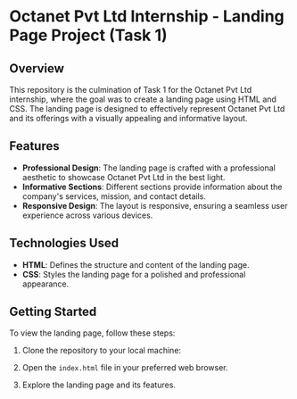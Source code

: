 # Octanet Pvt Ltd Internship - Landing Page Project (Task 1)

## Overview

This repository is the culmination of Task 1 for the Octanet Pvt Ltd internship, where the goal was to create a landing page using HTML and CSS. The landing page is designed to effectively represent Octanet Pvt Ltd and its offerings with a visually appealing and informative layout.

## Features

- **Professional Design**: The landing page is crafted with a professional aesthetic to showcase Octanet Pvt Ltd in the best light.
- **Informative Sections**: Different sections provide information about the company's services, mission, and contact details.
- **Responsive Design**: The layout is responsive, ensuring a seamless user experience across various devices.

## Technologies Used

- **HTML**: Defines the structure and content of the landing page.
- **CSS**: Styles the landing page for a polished and professional appearance.

## Getting Started

To view the landing page, follow these steps:

1. Clone the repository to your local machine:

2. Open the `index.html` file in your preferred web browser.

3. Explore the landing page and its features.




